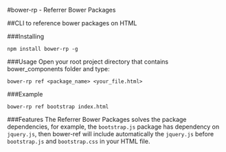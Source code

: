 #bower-rp - Referrer Bower Packages

##CLI to reference bower packages on HTML

###Installing
```
npm install bower-rp -g
```

###Usage
Open your root project directory that contains bower_components folder and type:
```
bower-rp ref <package_name> <your_file.html>
```

###Example
```
bower-rp ref bootstrap index.html
```

###Features
The Referrer Bower Packages solves the package dependencies, for example, the `bootstrap.js` package has dependency on `jquery.js`, then bower-ref will include automatically the `jquery.js` before `bootstrap.js` and `bootstrap.css` in your HTML file.
